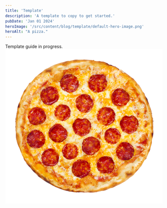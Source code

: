 ```yaml
---
title: 'Template'
description: 'A template to copy to get started.'
pubDate: 'Jan 01 2024'
heroImage: '/src/content/blog/template/default-hero-image.png'
heroAlt: "A pizza."
---
```

Template guide in progress.
![blog placeholder](./default-hero-image.png)
